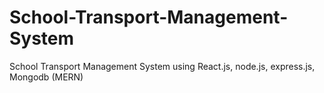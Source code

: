 # School-Transport-Management-System
School Transport Management System using React.js, node.js, express.js, Mongodb (MERN)
